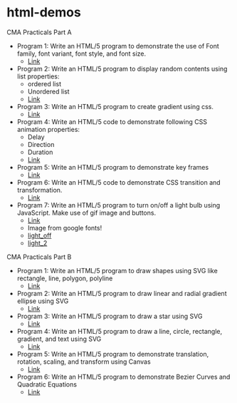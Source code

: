 # html-demos

CMA Practicals Part A
- Program 1: Write an HTML/5 program to demonstrate the use of Font family, font variant, font style, and font size. 
    - [Link](prg1)
- Program 2: Write an HTML/5 program to display random contents using list properties:
    - ordered list
    - Unordered list
    - [Link](prg2)
- Program 3: Write an HTML/5 program to create gradient using css.
    - [Link](prg3)
- Program 4: Write an HTML/5 code to demonstrate following CSS animation properties:
    - Delay
    - Direction
    - Duration
    - [Link](prg4)
- Program 5: Write an HTML/5 program to demonstrate key frames
    - [Link](prg5)
- Program 6: Write an HTML/5 code to demonstrate CSS transition and transformation.
    - [Link](prg6)
- Program 7: Write an HTML/5 program to turn on/off a light bulb using JavaScript. Make use of gif image and buttons.
    - [Link](prg7)
    - Image from google fonts!
    - [light_off](https://fonts.google.com/icons?selected=Material+Symbols+Outlined:light_off:FILL@0;wght@400;GRAD@0;opsz@40&icon.query=bulb&icon.size=42&icon.color=%231f1f1f)
    - [light_2](https://fonts.google.com/icons?selected=Material+Symbols+Outlined:lightbulb_2:FILL@0;wght@400;GRAD@0;opsz@40&icon.query=bulb&icon.size=42&icon.color=%231f1f1f)

CMA Practicals Part B
- Program 1: Write an HTML/5 program to draw shapes using SVG like rectangle, line, polygon, polyline
    - [Link](partb/prg1)
- Program 2: Write an HTML/5 program to draw linear and radial gradient ellipse using SVG
    - [Link](partb/prg2)
- Program 3: Write an HTML/5 program to draw a star using SVG
    - [Link](partb/prg3)
- Program 4: Write an HTML/5 program to draw a line, circle, rectangle, gradient, and text using SVG
    - [Link](partb/prg4)
- Program 5: Write an HTML/5 program to demonstrate translation, rotation, scaling, and transform using Canvas
    - [Link](partb/prg5)
- Program 6: Write an HTML/5 program to demonstrate Bezier Curves and Quadratic Equations
    - [Link](partb/prg6)
  
